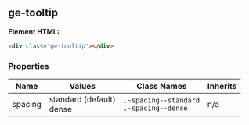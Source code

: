 

## ge-tooltip

**Element HTML:**
```html
<div class="ge-tooltip"></div>
```


### Properties

| Name | Values | Class Names | Inherits |
| -------- | ----------- | --------- | ---------- |
| spacing | standard (default)<br /> dense | `.-spacing--standard`<br /> `.-spacing--dense` | n/a |

